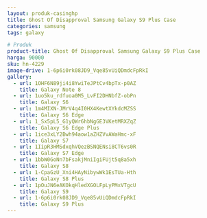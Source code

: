 ```yaml
---
layout: produk-casinghp
title: Ghost Of Disapproval Samsung Galaxy S9 Plus Case
categories: samsung
tags: galaxy

# Produk
product-title: Ghost Of Disapproval Samsung Galaxy S9 Plus Case
harga: 90000
sku: hn-4229
image-drive: 1-6p6i0rk08JD9_Vqe85vUiQDmdcFpRkI
gallery:
  - url: 1OHF6N89ji4i8YwiTeJPtCv4bpTx-p0AZ
    title: Galaxy Note 8
  - url: 1uo5ku_rdfuoa0M5_LvFI2DHNbfZ-obPn
    title: Galaxy S6
  - url: 1m4MIXN-JMrV4q4I0HX4KewtXYkdcMZSS
    title: Galaxy S6 Edge
  - url: 1_Sx5pL5_G1yQWr6hbNgGE3VKetMRXZqZ
    title: Galaxy S6 Edge Plus
  - url: 1ice3xLY2Bwh94aow1aZHZVvAWaHmc-xF
    title: Galaxy S7
  - url: 1IipR3HMSdxqhVQezBSNQENsi8CT6vs0R
    title: Galaxy S7 Edge
  - url: 1bbW0GoNn7bFsakjMniIgiFUjt5q8a5xh
    title: Galaxy S8
  - url: 1-CpaGzU_Xni4HAyNibywWk1EsTUa-Hth
    title: Galaxy S8 Plus
  - url: 1pOuJN6eAKOkqHledXGOLFpLyPMxVTgcU
    title: Galaxy S9
  - url: 1-6p6i0rk08JD9_Vqe85vUiQDmdcFpRkI
    title: Galaxy S9 Plus
---
```

